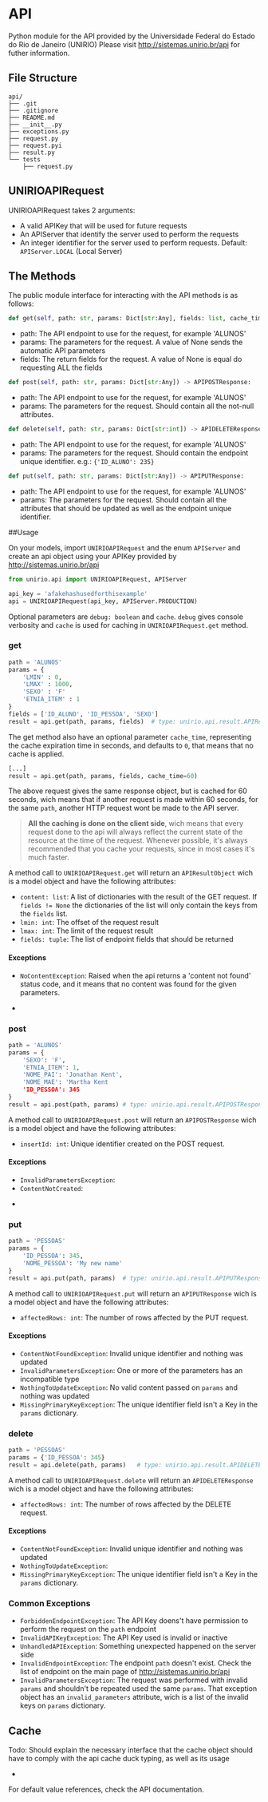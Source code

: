 # API

Python module for the API provided by the Universidade Federal do Estado do Rio de Janeiro (UNIRIO)
Please visit http://sistemas.unirio.br/api for futher information.

## File Structure

```text
api/
├── .git
├── .gitignore
├── README.md
├── __init__.py
├── exceptions.py
├── request.py
├── request.pyi
├── result.py
└── tests
    ├── request.py
```

## UNIRIOAPIRequest

UNIRIOAPIRequest takes 2 arguments:

* A valid APIKey that will be used for future requests
* An APIServer that identify the server used to perform the requests
* An integer identifier for the server used to perform requests. Default: `APIServer.LOCAL` (Local Server)

## The Methods

The public module interface for interacting with the API methods is as follows:

``` python
def get(self, path: str, params: Dict[str:Any], fields: list, cache_time: int) -> APIResultObject:
```
* path: The API endpoint to use for the request, for example 'ALUNOS'
* params: The parameters for the request. A value of None sends the automatic API parameters
* fields: The return fields for the request. A value of None is equal do requesting ALL the fields

``` python
def post(self, path: str, params: Dict[str:Any]) -> APIPOSTResponse:
```

* path: The API endpoint to use for the request, for example 'ALUNOS'
* params: The parameters for the request. Should contain all the not-null attributes.

``` python
def delete(self, path: str, params: Dict[str:int]) -> APIDELETEResponse:
```

* path: The API endpoint to use for the request, for example 'ALUNOS'
* params: The parameters for the request. Should contain the endpoint unique identifier. e.g.: `{'ID_ALUNO': 235}`

```python
def put(self, path: str, params: Dict[str:Any]) -> APIPUTResponse:
```

* path: The API endpoint to use for the request, for example 'ALUNOS'
* params: The parameters for the request. Should contain all the attributes that should be updated as well as the endpoint unique identifier.

##Usage

On your models, import `UNIRIOAPIRequest` and the enum `APIServer` and create an api object using your APIKey provided by <http://sistemas.unirio.br/api>

```python
from unirio.api import UNIRIOAPIRequest, APIServer

api_key = 'afakehashusedforthisexample'
api = UNIRIOAPIRequest(api_key, APIServer.PRODUCTION)

```

Optional parameters are `debug: boolean` and `cache`. `debug` gives console verbosity and `cache` is used for caching in `UNIRIOAPIRequest.get` method.

### get

```python
path = 'ALUNOS'
params = {
	'LMIN' : 0,
	'LMAX' : 1000,
	'SEXO' : 'F'
	'ETNIA_ITEM' : 1
}
fields = ['ID_ALUNO', 'ID_PESSOA', 'SEXO']
result = api.get(path, params, fields)	# type: unirio.api.result.APIRestultObject

```
The get method also have an optional parameter `cache_time`, representing the cache expiration time in seconds, and defaults to `0`, that means that no cache is applied. 

```python
[...] 
result = api.get(path, params, fields, cache_time=60)

```
The above request gives the same response object, but is cached for 60 seconds, wich means that if another request is made within 60 seconds, for the same `path`,  another HTTP request wont be made to the API server.

>**All the caching is done on the client side**, wich means that every request done to the api will always reflect the current state of the resource at the time of the request. Whenever possible, it's always recommended that you cache your requests, since in most cases it's much faster.


A method call to `UNIRIOAPIRequest.get` will return an `APIResultObject` wich is a model object and have the following attributes:

* `content: list`: A list of dictionaries with the result of the GET request. If `fields != None` the dictionaries of the list will only contain the keys from the `fields` list. 
* `lmin: int`: The offset of the request result
* `lmax: int`: The limit of the request result
* `fields: tuple`: The list of endpoint fields that should be returned

#### Exceptions

* `NoContentException`: Raised when the api returns a 'content not found' status code, and it means that no content was found for the given parameters.

-

### post

```python
path = 'ALUNOS'
params = {
	'SEXO': 'F',
	'ETNIA_ITEM': 1,
	'NOME_PAI': 'Jonathan Kent',
	'NOME_MAE': 'Martha Kent
	'ID_PESSOA': 345
}
result = api.post(path, params)	# type: unirio.api.result.APIPOSTResponse

```

A method call to `UNIRIOAPIRequest.post` will return an `APIPOSTResponse` wich is a model object and have the following attributes:

* `insertId: int`: Unique identifier created on the POST request.

#### Exceptions

* `InvalidParametersException`: 
* `ContentNotCreated`: 

-

### put

```python
path = 'PESSOAS'
params = {
	'ID_PESSOA': 345,
	'NOME_PESSOA': 'My new name'
}
result = api.put(path, params)	# type: unirio.api.result.APIPUTResponse

```
A method call to `UNIRIOAPIRequest.put` will return an `APIPUTResponse` wich is a model object and have the following attributes:

* `affectedRows: int`: The number of rows affected by the PUT request.

#### Exceptions

* `ContentNotFoundException`: Invalid unique identifier and nothing was updated
* `InvalidParametersException`: One or more of the parameters has an incompatible type
* `NothingToUpdateException`: No valid content passed on `params` and nothing was updated
* `MissingPrimaryKeyException`: The unique identifier field isn't a Key in the `params` dictionary.

### delete

```python
path = 'PESSOAS'
params = {'ID_PESSOA': 345}
result = api.delete(path, params) 	# type: unirio.api.result.APIDELETEResponse
```

A method call to `UNIRIOAPIRequest.delete` will return an `APIDELETEResponse` wich is a model object and have the following attributes:

* `affectedRows: int`: The number of rows affected by the DELETE request.

#### Exceptions

* `ContentNotFoundException`: Invalid unique identifier and nothing was updated
* `NothingToUpdateException`: 
* `MissingPrimaryKeyException`: The unique identifier field isn't a Key in the `params` dictionary.

### Common Exceptions
* `ForbiddenEndpointException`: The API Key doens't have permission to perform the request on the `path` endpoint
* `InvalidAPIKeyException`: The API Key used is invalid or inactive
* `UnhandledAPIException`: Something unexpected happened on the server side
* `InvalidEndpointException`: The endpoint `path` doesn't exist. Check the list of endpoint on the main page of <http://sistemas.unirio.br/api>
* `InvalidParametersException`: The request was performed with invalid `params` and shouldn't be repeated used the same `params`. That exception object has an `invalid_parameters` attribute, wich is a list of the invalid keys on `params` dictionary.

## Cache
Todo: Should explain the necessary interface that the cache object should have to comply with the api cache duck typing, as well as its usage

-
For default value references, check the API documentation.
